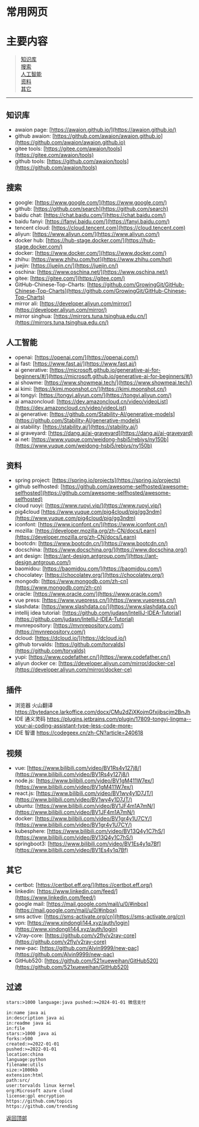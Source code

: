 # 常用网页

# 主要内容

> [知识库](#知识库)  
> [搜索](#搜索)  
> [人工智能](#人工智能)  
> [资料](#资料)  
> [其它](#其它)  

----

## 知识库

- awaion page: [https://awaion.github.io/](https://awaion.github.io/)
- github awaion: [https://github.com/awaion/awaion.github.io](https://github.com/awaion/awaion.github.io)
- gitee tools: [https://gitee.com/awaion/tools](https://gitee.com/awaion/tools)
- github tools: [https://github.com/awaion/tools](https://github.com/awaion/tools)

## 搜索

- google: [https://www.google.com/](https://www.google.com/)
- github: [https://github.com/search](https://github.com/search)
- baidu chat: [https://chat.baidu.com/](https://chat.baidu.com/)
- baidu fanyi: [https://fanyi.baidu.com/](https://fanyi.baidu.com/)
- tencent cloud: [https://cloud.tencent.com](https://cloud.tencent.com)
- aliyun: [https://www.aliyun.com/](https://www.aliyun.com/)
- docker hub: [https://hub-stage.docker.com/](https://hub-stage.docker.com/)
- docker: [https://www.docker.com/](https://www.docker.com/)
- zhihu: [https://www.zhihu.com/hot](https://www.zhihu.com/hot)
- juejin: [https://juejin.cn/](https://juejin.cn/)
- oschina: [https://www.oschina.net/](https://www.oschina.net/)
- gitee: [https://gitee.com/](https://gitee.com/)
- GitHub-Chinese-Top-Charts: [https://github.com/GrowingGit/GitHub-Chinese-Top-Charts](https://github.com/GrowingGit/GitHub-Chinese-Top-Charts)
- mirror ali: [https://developer.aliyun.com/mirror/](https://developer.aliyun.com/mirror/)
- mirror singhua: [https://mirrors.tuna.tsinghua.edu.cn/](https://mirrors.tuna.tsinghua.edu.cn/)

## 人工智能

- openai: [https://openai.com/](https://openai.com/)
- ai fast: [https://www.fast.ai/](https://www.fast.ai/)
- ai generative: [https://microsoft.github.io/generative-ai-for-beginners/#/](https://microsoft.github.io/generative-ai-for-beginners/#/)
- ai showme: [https://www.showmeai.tech/](https://www.showmeai.tech/)
- ai kimi: [https://kimi.moonshot.cn/](https://kimi.moonshot.cn/)
- ai tongyi: [https://tongyi.aliyun.com/](https://tongyi.aliyun.com/)
- ai amazoncloud: [https://dev.amazoncloud.cn/video/videoList](https://dev.amazoncloud.cn/video/videoList)
- ai generative: [https://github.com/Stability-AI/generative-models](https://github.com/Stability-AI/generative-models)
- ai stability: [https://stability.ai/](https://stability.ai/)
- ai graveyard: [https://dang.ai/ai-graveyard](https://dang.ai/ai-graveyard)
- ai net: [https://www.yuque.com/weidong-hsbi5/rebiys/ny150b](https://www.yuque.com/weidong-hsbi5/rebiys/ny150b)

## 资料

- spring project: [https://spring.io/projects](https://spring.io/projects)
- github selfhosted: [https://github.com/awesome-selfhosted/awesome-selfhosted](https://github.com/awesome-selfhosted/awesome-selfhosted)
- cloud ruoyi: [https://www.ruoyi.vip/](https://www.ruoyi.vip/)
- pig4cloud [https://www.yuque.com/pig4cloud/pig/gg3ndm](https://www.yuque.com/pig4cloud/pig/gg3ndm)
- iconfont: [https://www.iconfont.cn/](https://www.iconfont.cn/)
- mozilla: [https://developer.mozilla.org/zh-CN/docs/Learn](https://developer.mozilla.org/zh-CN/docs/Learn)
- bootcdn: [https://www.bootcdn.cn/](https://www.bootcdn.cn/)
- docschina: [https://www.docschina.org/](https://www.docschina.org/)
- ant design: [https://ant-design.antgroup.com/](https://ant-design.antgroup.com/)
- baomidou: [https://baomidou.com/](https://baomidou.com/)
- chocolatey: [https://chocolatey.org/](https://chocolatey.org/)
- mongodb: [https://www.mongodb.com/zh-cn](https://www.mongodb.com/zh-cn)
- oracle: [https://www.oracle.com/](https://www.oracle.com/)
- vue press: [https://www.vuepress.cn/](https://www.vuepress.cn/)
- slashdata: [https://www.slashdata.co/](https://www.slashdata.co/)
- intellij idea tutorial: [https://github.com/judasn/IntelliJ-IDEA-Tutorial](https://github.com/judasn/IntelliJ-IDEA-Tutorial)
- mvnrepository: [https://mvnrepository.com/](https://mvnrepository.com/)
- dcloud: [https://dcloud.io/](https://dcloud.io/)
- github torvalds: [https://github.com/torvalds](https://github.com/torvalds)
- yupi: [https://www.codefather.cn/](https://www.codefather.cn/)
- aliyun docker ce: [https://developer.aliyun.com/mirror/docker-ce](https://developer.aliyun.com/mirror/docker-ce)

## 插件

- 浏览器 火山翻译 https://bytedance.larkoffice.com/docx/CMu2dZjXKojmGfxjibscjm2BnJh
- IDE 通义灵码 https://plugins.jetbrains.com/plugin/17809-tongyi-lingma--your-ai-coding-assistant-type-less-code-more-
- IDE 智谱 https://codegeex.cn/zh-CN?article=240618

## 视频

- vue: [https://www.bilibili.com/video/BV1Rs4y127j8/](https://www.bilibili.com/video/BV1Rs4y127j8/)
- node.js: [https://www.bilibili.com/video/BV1gM411W7ex/](https://www.bilibili.com/video/BV1gM411W7ex/)
- react.js: [https://www.bilibili.com/video/BV1wy4y1D7JT/](https://www.bilibili.com/video/BV1wy4y1D7JT/)
- ubuntu: [https://www.bilibili.com/video/BV1JF4m1A7mN/](https://www.bilibili.com/video/BV1JF4m1A7mN/)
- docker: [https://www.bilibili.com/video/BV1gr4y1U7CY/](https://www.bilibili.com/video/BV1gr4y1U7CY/)
- kubesphere: [https://www.bilibili.com/video/BV13Q4y1C7hS/](https://www.bilibili.com/video/BV13Q4y1C7hS/)
- springboot3: [https://www.bilibili.com/video/BV1Es4y1q7Bf](https://www.bilibili.com/video/BV1Es4y1q7Bf)

## 其它
- certbot: [https://certbot.eff.org/](https://certbot.eff.org/)
- linkedin: [https://www.linkedin.com/feed/](https://www.linkedin.com/feed/)
- google mail: [https://mail.google.com/mail/u/0/#inbox](https://mail.google.com/mail/u/0/#inbox)
- sms active: [https://sms-activate.org/cn](https://sms-activate.org/cn)
- vpn: [https://www.xindongli144.xyz/auth/login](https://www.xindongli144.xyz/auth/login)
- v2ray-core: [https://github.com/v2fly/v2ray-core](https://github.com/v2fly/v2ray-core)
- new-pac: [https://github.com/Alvin9999/new-pac](https://github.com/Alvin9999/new-pac)
- GitHub520: [https://github.com/521xueweihan/GitHub520](https://github.com/521xueweihan/GitHub520)

## 过滤

```text
stars:>1000 language:java pushed:>=2024-01-01 微信支付

in:name java ai
in:description java ai
in:readme java ai
in:file
stars:>1000 java ai
forks:>500
created:>=2022-01-01
pushed:>=2022-01-01
location:china
language:python
filename:utils
size:>1000kb
extension:html
path:src/
user:torvalds linux kernel
org:Microsoft azure cloud
license:gpl encryption
https://github.com/topics
https://github.com/trending
```


[返回顶部](#主要内容)

